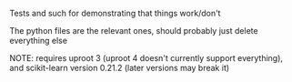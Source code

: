 Tests and such for demonstrating that things work/don't

The python files are the relevant ones, should probably just delete everything else

NOTE: requires uproot 3 (uproot 4 doesn't currently support everything), and scikit-learn version 0.21.2 (later versions may break it)
